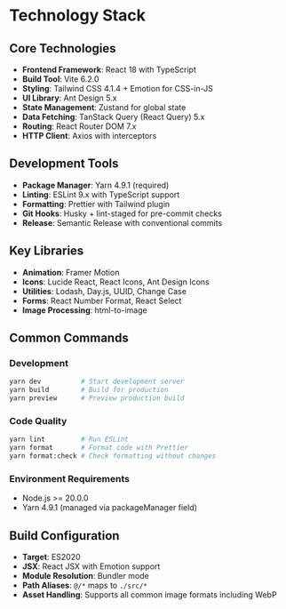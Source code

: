 # Technology Stack

## Core Technologies
- **Frontend Framework**: React 18 with TypeScript
- **Build Tool**: Vite 6.2.0
- **Styling**: Tailwind CSS 4.1.4 + Emotion for CSS-in-JS
- **UI Library**: Ant Design 5.x
- **State Management**: Zustand for global state
- **Data Fetching**: TanStack Query (React Query) 5.x
- **Routing**: React Router DOM 7.x
- **HTTP Client**: Axios with interceptors

## Development Tools
- **Package Manager**: Yarn 4.9.1 (required)
- **Linting**: ESLint 9.x with TypeScript support
- **Formatting**: Prettier with Tailwind plugin
- **Git Hooks**: Husky + lint-staged for pre-commit checks
- **Release**: Semantic Release with conventional commits

## Key Libraries
- **Animation**: Framer Motion
- **Icons**: Lucide React, React Icons, Ant Design Icons
- **Utilities**: Lodash, Day.js, UUID, Change Case
- **Forms**: React Number Format, React Select
- **Image Processing**: html-to-image

## Common Commands

### Development
```bash
yarn dev          # Start development server
yarn build        # Build for production
yarn preview      # Preview production build
```

### Code Quality
```bash
yarn lint         # Run ESLint
yarn format       # Format code with Prettier
yarn format:check # Check formatting without changes
```

### Environment Requirements
- Node.js >= 20.0.0
- Yarn 4.9.1 (managed via packageManager field)

## Build Configuration
- **Target**: ES2020
- **JSX**: React JSX with Emotion support
- **Module Resolution**: Bundler mode
- **Path Aliases**: `@/*` maps to `./src/*`
- **Asset Handling**: Supports all common image formats including WebP